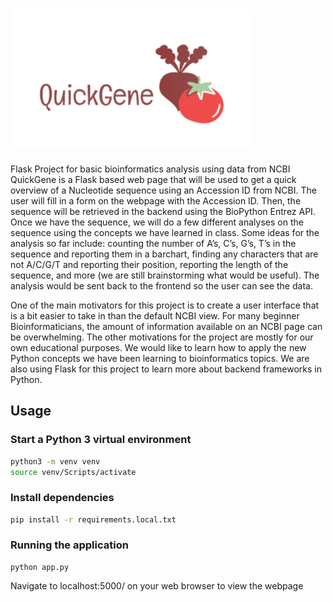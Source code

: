# ![image](image.png)

Flask Project for basic bioinformatics analysis using data from NCBI
QuickGene is a Flask based web page that will be used to get a quick overview of a Nucleotide sequence using an Accession ID from NCBI. 
The user will fill in a form on the webpage with the Accession ID. Then, the sequence will be retrieved in the backend using the BioPython Entrez API. 
Once we have the sequence, we will do a few different analyses on the sequence using the concepts we have learned in class. Some ideas for the analysis so far include: 
counting the number of A’s, C’s, G’s, T’s in the sequence and reporting them in a barchart, finding any characters that are not A/C/G/T and reporting their position,
reporting the length of the sequence, and more (we are still brainstorming what would be useful). The analysis would be sent back to the frontend so the user can see the data.

One of the main motivators for this project is to create a user interface that is a bit easier to take in than the default NCBI view. For many beginner Bioinformaticians, the amount of information available on an NCBI page can be overwhelming. The other motivations for the project are mostly for our own educational purposes. We would like to learn how to apply the new Python concepts we have been learning to bioinformatics topics. We are also using Flask for this project to learn more about backend frameworks in Python. 



## Usage

### Start a Python 3 virtual environment

```bash
python3 -m venv venv
source venv/Scripts/activate
```

### Install dependencies

```bash
pip install -r requirements.local.txt
```

### Running the application

```
python app.py
```

Navigate to localhost:5000/ on your web browser to view the webpage

